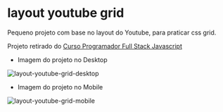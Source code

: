 # layout youtube grid
Pequeno projeto com base no layout do Youtube, para praticar css grid.

Projeto retirado do [Curso Programador Full Stack Javascript](https://programador.onebitcode.com/)

- Imagem do projeto no Desktop

![layout-youtube-grid-desktop](https://user-images.githubusercontent.com/56947790/156009073-882b0db9-d500-4f47-bed8-84aa8f6c6dda.png)

- Imagem do projeto no Mobile

![layout-youtube-grid-mobile](https://user-images.githubusercontent.com/56947790/156009675-fbf5fe7b-9929-46f9-bb6d-825f81ba3087.png)

